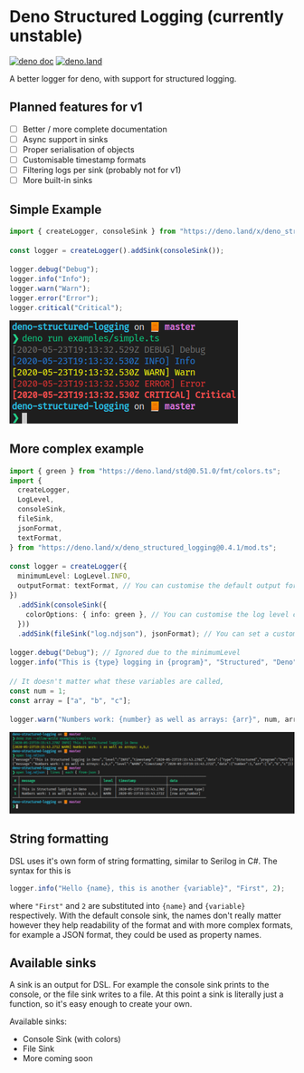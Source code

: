 # Deno Structured Logging (currently unstable)

[![deno doc](https://doc.deno.land/badge.svg)](https://doc.deno.land/https/raw.githubusercontent.com/Yamboy1/deno-structured-logging/master/mod.ts)
[![deno.land](https://img.shields.io/badge/deno.land-0.4.1-blue)](https://deno.land/x/deno_structured_logging@0.4.1)

A better logger for deno, with support for structured logging.

## Planned features for v1
- [ ] Better / more complete documentation
- [ ] Async support in sinks
- [ ] Proper serialisation of objects
- [ ] Customisable timestamp formats
- [ ] Filtering logs per sink (probably not for v1)
- [ ] More built-in sinks

## Simple Example
```ts
import { createLogger, consoleSink } from "https://deno.land/x/deno_structured_logging@0.4.1/mod.ts";

const logger = createLogger().addSink(consoleSink());

logger.debug("Debug");
logger.info("Info");
logger.warn("Warn");
logger.error("Error");
logger.critical("Critical");
```
![Simple Example](./assets/simple.png)

## More complex example
```ts
import { green } from "https://deno.land/std@0.51.0/fmt/colors.ts";
import {
  createLogger,
  LogLevel,
  consoleSink,
  fileSink,
  jsonFormat,
  textFormat,
} from "https://deno.land/x/deno_structured_logging@0.4.1/mod.ts";

const logger = createLogger({
  minimumLevel: LogLevel.INFO,
  outputFormat: textFormat, // You can customise the default output format
})
  .addSink(consoleSink({
    colorOptions: { info: green }, // You can customise the log level colors
  }))
  .addSink(fileSink("log.ndjson"), jsonFormat); // You can set a custom format per sink

logger.debug("Debug"); // Ignored due to the minimumLevel
logger.info("This is {type} logging in {program}", "Structured", "Deno");

// It doesn't matter what these variables are called,
const num = 1;
const array = ["a", "b", "c"];

logger.warn("Numbers work: {number} as well as arrays: {arr}", num, array);
```
![Complex Example](./assets/complex.png)

## String formatting

DSL uses it's own form of string formatting, similar to Serilog in C#. The syntax for this is 
```ts
logger.info("Hello {name}, this is another {variable}", "First", 2);
```
where `"First"` and `2` are substituted into `{name}` and `{variable}` respectively. With the default console sink, the names don't really matter however they help readability of the format and with more complex formats, for example a JSON format, they could be used as property names.

## Available sinks

A sink is an output for DSL. For example the console sink prints to the console, or the file sink writes to a file. At this point a sink is literally just a function, so it's easy enough to create your own.

Available sinks:

- Console Sink (with colors)
- File Sink
- More coming soon